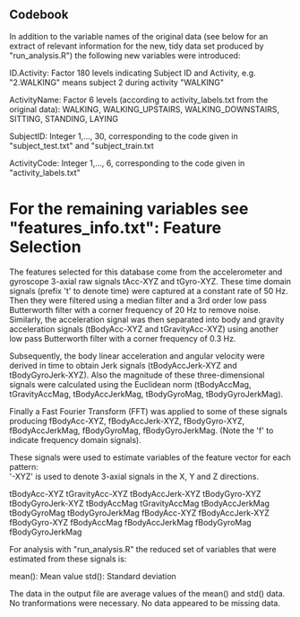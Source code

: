 ## Codebook
In addition to the variable names of the original data (see below for an extract of relevant information for the new, tidy data set produced by "run_analysis.R") the following new variables were introduced:

ID.Activity:	Factor 
				180 levels indicating Subject ID and Activity, e.g. "2.WALKING" means subject 2 during activity "WALKING"
				
ActivityName:	Factor
				6 levels (according to activity_labels.txt from the original data):
				WALKING, WALKING_UPSTAIRS, WALKING_DOWNSTAIRS, SITTING, STANDING, LAYING
				
SubjectID:		Integer 
				1,..., 30, corresponding to the code given in "subject_test.txt" and "subject_train.txt

ActivityCode: 	Integer
				1,..., 6, corresponding to the code given in "activity_labels.txt"


For the remaining variables see "features_info.txt":
Feature Selection 
=================

The features selected for this database come from the accelerometer and gyroscope 3-axial raw signals tAcc-XYZ and tGyro-XYZ. These time domain signals (prefix 't' to denote time) were captured at a constant rate of 50 Hz. Then they were filtered using a median filter and a 3rd order low pass Butterworth filter with a corner frequency of 20 Hz to remove noise. Similarly, the acceleration signal was then separated into body and gravity acceleration signals (tBodyAcc-XYZ and tGravityAcc-XYZ) using another low pass Butterworth filter with a corner frequency of 0.3 Hz. 

Subsequently, the body linear acceleration and angular velocity were derived in time to obtain Jerk signals (tBodyAccJerk-XYZ and tBodyGyroJerk-XYZ). Also the magnitude of these three-dimensional signals were calculated using the Euclidean norm (tBodyAccMag, tGravityAccMag, tBodyAccJerkMag, tBodyGyroMag, tBodyGyroJerkMag). 

Finally a Fast Fourier Transform (FFT) was applied to some of these signals producing fBodyAcc-XYZ, fBodyAccJerk-XYZ, fBodyGyro-XYZ, fBodyAccJerkMag, fBodyGyroMag, fBodyGyroJerkMag. (Note the 'f' to indicate frequency domain signals). 

These signals were used to estimate variables of the feature vector for each pattern:  
'-XYZ' is used to denote 3-axial signals in the X, Y and Z directions.

tBodyAcc-XYZ
tGravityAcc-XYZ
tBodyAccJerk-XYZ
tBodyGyro-XYZ
tBodyGyroJerk-XYZ
tBodyAccMag
tGravityAccMag
tBodyAccJerkMag
tBodyGyroMag
tBodyGyroJerkMag
fBodyAcc-XYZ
fBodyAccJerk-XYZ
fBodyGyro-XYZ
fBodyAccMag
fBodyAccJerkMag
fBodyGyroMag
fBodyGyroJerkMag

For analysis with "run_analysis.R" the reduced set of variables that were estimated from these signals is: 

mean(): Mean value
std(): Standard deviation

The data in the output file are average values of the mean() and std() data.
No tranformations were necessary.
No data appeared to be missing data.
